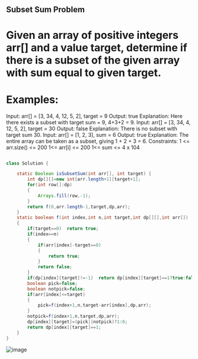 ## Subset Sum Problem

# Given an array of positive integers arr[] and a value target, determine if there is a subset of the given array with sum equal to given target. 

# Examples:

Input: arr[] = [3, 34, 4, 12, 5, 2], target = 9
Output: true 
Explanation: Here there exists a subset with target sum = 9, 4+3+2 = 9.
Input: arr[] = [3, 34, 4, 12, 5, 2], target = 30
Output: false
Explanation: There is no subset with target sum 30.
Input: arr[] = [1, 2, 3], sum = 6
Output: true
Explanation: The entire array can be taken as a subset, giving 1 + 2 + 3 = 6.
Constraints:
1 <= arr.size() <= 200
1<= arr[i] <= 200
1<= sum <= 4 x 104

``` java

class Solution {

    static Boolean isSubsetSum(int arr[], int target) {
        int dp[][]=new int[arr.length+1][target+1];
        for(int row[]:dp)
        {
            Arrays.fill(row,-1);
        }
        return f(0,arr.length-1,target,dp,arr);
    }
    static boolean f(int index,int n,int target,int dp[][],int arr[])
    {
        if(target==0)  return true;
        if(index==n)
        {
            if(arr[index]-target==0)
            {
                return true;
            }
            return false;
        }
        if(dp[index][target]!=-1)  return dp[index][target]==1?true:false;
        boolean pick=false;
        boolean notpick=false;
        if(arr[index]<=target)
        {
            pick=f(index+1,n,target-arr[index],dp,arr);
        }
        notpick=f(index+1,n,target,dp,arr);
        dp[index][target]=(pick||notpick)?1:0;
        return dp[index][target]==1;
    }
}

```
![image](https://github.com/user-attachments/assets/ff6d7924-2ec2-4629-95b9-7caf8b8d8ea8)

